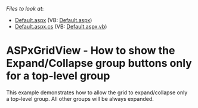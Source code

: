 <!-- default file list -->
*Files to look at*:

* [Default.aspx](./CS/Default.aspx) (VB: [Default.aspx](./VB/Default.aspx))
* [Default.aspx.cs](./CS/Default.aspx.cs) (VB: [Default.aspx.vb](./VB/Default.aspx.vb))
<!-- default file list end -->
# ASPxGridView - How to show the Expand/Collapse group buttons only for a top-level group


<p>This example demonstrates how to allow the grid to expand/collapse only a top-level group. All other groups will be always expanded. </p>

<br/>


